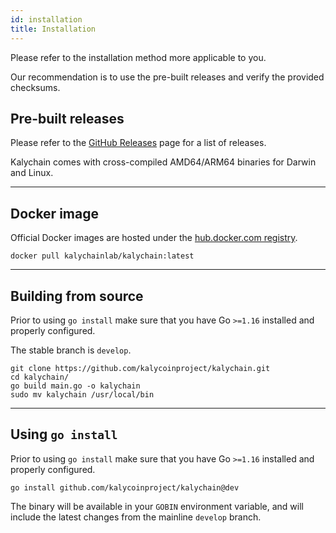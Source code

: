 ```yaml
---
id: installation
title: Installation
---
```


Please refer to the installation method more applicable to you.

Our recommendation is to use the pre-built releases and verify the provided checksums.

## Pre-built releases

Please refer to the [GitHub Releases](https://github.com/kalycoinproject/kalychain/releases) page for a list of releases.

Kalychain comes with cross-compiled AMD64/ARM64 binaries for Darwin and Linux.

--- 

## Docker image

Official Docker images are hosted under the [hub.docker.com registry](https://hub.docker.com/r/kalychainlab/kalychain).

`docker pull kalychainlab/kalychain:latest`

---

## Building from source

Prior to using `go install` make sure that you have Go `>=1.16` installed and properly configured.

The stable branch is `develop`.

```shell
git clone https://github.com/kalycoinproject/kalychain.git
cd kalychain/
go build main.go -o kalychain
sudo mv kalychain /usr/local/bin
```

---

## Using `go install`

Prior to using `go install` make sure that you have Go `>=1.16` installed and properly configured.

`go install github.com/kalycoinproject/kalychain@dev`

The binary will be available in your `GOBIN` environment variable, and will include the latest changes from the mainline `develop` branch.
